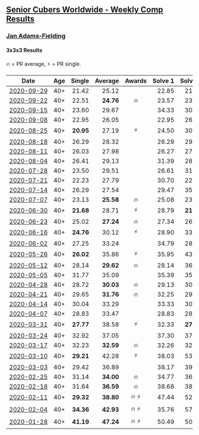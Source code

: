 <style>table {white-space: nowrap;}</style>

## [Senior Cubers Worldwide - Weekly Comp Results](/scw-comp/results/)
### [Jan Adams-Fielding](README.md)
#### 3x3x3 Results

<span style="white-space: nowrap;">🔥 = PR average</span>, <span style="white-space: nowrap;">⚡ = PR single</span>.

| Date | Age | Single | Average | Awards | Solve 1 | Solve 2 | Solve 3 | Solve 4 | Solve 5 | Video |
| :--: | :--: | --: | --: | :--: | --: | --: | --: | --: | --: | :-- |
| [2020-09-29](../../results/2020-09-29/333.md) | 40+ | 21.42 | 25.12 |  | 22.85 | 21.42 | 26.86 | 28.10 | 25.66 | [Desktop](https://www.facebook.com/events/1202263490156156/permalink/1207826322933206) / [Mobile](https://m.facebook.com/events/1202263490156156?view=permalink&id=1207826322933206) |
| [2020-09-22](../../results/2020-09-22/333.md) | 40+ | 22.51 | **24.76** | 🔥 | 23.57 | 23.26 | 27.44 | 33.65 | 22.51 | [Desktop](https://www.facebook.com/events/349197636276246/permalink/353453925850617) / [Mobile](https://m.facebook.com/events/349197636276246?view=permalink&id=353453925850617) |
| [2020-09-15](../../results/2020-09-15/333.md) | 40+ | 23.60 | 29.67 |  | 34.33 | 30.30 | 25.42 | 33.30 | 23.60 | [Desktop](https://www.facebook.com/events/3404368289613252/permalink/3426044097445671) / [Mobile](https://m.facebook.com/events/3404368289613252?view=permalink&id=3426044097445671) |
| [2020-09-08](../../results/2020-09-08/333.md) | 40+ | 22.95 | 26.05 |  | 22.95 | 26.28 | 26.39 | 25.49 | 29.61 | [Desktop](https://www.facebook.com/events/660661614881054/permalink/665460877734461) / [Mobile](https://m.facebook.com/events/660661614881054?view=permalink&id=665460877734461) |
| [2020-08-25](../../results/2020-08-25/333.md) | 40+ | **20.95** | 27.19 | ⚡ | 24.50 | 30.48 | **20.95** | 26.60 | 34.26 | [Desktop](https://www.facebook.com/events/2812216602434889/permalink/2818693708453845) / [Mobile](https://m.facebook.com/events/2812216602434889?view=permalink&id=2818693708453845) |
| [2020-08-18](../../results/2020-08-18/333.md) | 40+ | 26.29 | 28.32 |  | 26.29 | 29.10 | 28.93 | 26.92 | 32.02 | [Desktop](https://www.facebook.com/events/357518755418063/permalink/362615878241684) / [Mobile](https://m.facebook.com/events/357518755418063?view=permalink&id=362615878241684) |
| [2020-08-11](../../results/2020-08-11/333.md) | 40+ | 26.03 | 27.98 |  | 26.27 | 27.48 | 32.58 | 30.18 | 26.03 | [Desktop](https://www.facebook.com/events/338631130511019/permalink/343470663360399) / [Mobile](https://m.facebook.com/events/338631130511019?view=permalink&id=343470663360399) |
| [2020-08-04](../../results/2020-08-04/333.md) | 40+ | 26.41 | 29.13 |  | 31.39 | 28.70 | 32.81 | 26.41 | 27.31 | [Desktop](https://www.facebook.com/events/748440219235440/permalink/753109585435170) / [Mobile](https://m.facebook.com/events/748440219235440?view=permalink&id=753109585435170) |
| [2020-07-28](../../results/2020-07-28/333.md) | 40+ | 23.50 | 29.51 |  | 26.61 | 31.19 | 38.35 | 30.73 | 23.50 | [Desktop](https://www.facebook.com/events/708566320000803/permalink/713506102840158) / [Mobile](https://m.facebook.com/events/708566320000803?view=permalink&id=713506102840158) |
| [2020-07-21](../../results/2020-07-21/333.md) | 40+ | 22.23 | 27.79 |  | 30.70 | 22.23 | 28.56 | 28.38 | 26.42 | [Desktop](https://www.facebook.com/events/1842039515939197/permalink/1848086755334473) / [Mobile](https://m.facebook.com/events/1842039515939197?view=permalink&id=1848086755334473) |
| [2020-07-14](../../results/2020-07-14/333.md) | 40+ | 26.29 | 27.54 |  | 29.47 | 35.32 | 26.34 | 26.82 | 26.29 | [Desktop](https://www.facebook.com/events/1157754364595802/permalink/1162790237425548) / [Mobile](https://m.facebook.com/events/1157754364595802?view=permalink&id=1162790237425548) |
| [2020-07-07](../../results/2020-07-07/333.md) | 40+ | 23.13 | **25.58** | 🔥 | 25.08 | 23.13 | 25.80 | 25.87 | 28.17 | [Desktop](https://www.facebook.com/events/271667090769235/permalink/275853283683949) / [Mobile](https://m.facebook.com/events/271667090769235?view=permalink&id=275853283683949) |
| [2020-06-30](../../results/2020-06-30/333.md) | 40+ | **21.68** | 28.71 | ⚡ | 28.79 | **21.68** | 26.59 | 30.76 | 31.93 | [Desktop](https://www.facebook.com/events/679860472562391/permalink/683207985560973) / [Mobile](https://m.facebook.com/events/679860472562391?view=permalink&id=683207985560973) |
| [2020-06-23](../../results/2020-06-23/333.md) | 40+ | 25.02 | **27.24** | 🔥 | 27.34 | 26.37 | 28.00 | 25.02 | 30.53 | [Desktop](https://www.facebook.com/jan.adamsfielding/videos/10157164613566889) / [Mobile](https://m.facebook.com/jan.adamsfielding/videos/10157164613566889) |
| [2020-06-16](../../results/2020-06-16/333.md) | 40+ | **24.76** | 30.12 | ⚡ | 28.90 | 33.49 | **24.76** | 33.40 | 28.05 | [Desktop](https://www.facebook.com/events/604103587178706/permalink/608741516714913) / [Mobile](https://m.facebook.com/events/604103587178706?view=permalink&id=608741516714913) |
| [2020-06-02](../../results/2020-06-02/333.md) | 40+ | 27.25 | 33.24 |  | 34.79 | 28.56 | 36.37 | 27.25 | 48.53 | [Desktop](https://www.facebook.com/events/3373950429496747/permalink/3381919815366475) / [Mobile](https://m.facebook.com/events/3373950429496747?view=permalink&id=3381919815366475) |
| [2020-05-26](../../results/2020-05-26/333.md) | 40+ | **26.02** | 35.86 | ⚡ | 35.95 | 43.09 | 36.64 | **26.02** | 35.00 | [Desktop](https://www.facebook.com/events/688407551989463/permalink/692746381555580) / [Mobile](https://m.facebook.com/events/688407551989463?view=permalink&id=692746381555580) |
| [2020-05-12](../../results/2020-05-12/333.md) | 40+ | 28.14 | **29.62** | 🔥 | 28.14 | 36.67 | 31.44 | 28.52 | 28.90 | [Desktop](https://www.facebook.com/events/546188069600739/permalink/549722615913951) / [Mobile](https://m.facebook.com/events/546188069600739?view=permalink&id=549722615913951) |
| [2020-05-05](../../results/2020-05-05/333.md) | 40+ | 31.77 | 35.09 |  | 35.39 | 35.27 | 31.77 | 34.60 | 38.82 | [Desktop](https://www.facebook.com/events/3313106775587396/permalink/3319051371659603) / [Mobile](https://m.facebook.com/events/3313106775587396?view=permalink&id=3319051371659603) |
| [2020-04-28](../../results/2020-04-28/333.md) | 40+ | 28.72 | **30.03** | 🔥 | 29.13 | 30.62 | 28.72 | 30.34 | 34.12 | [Desktop](https://www.facebook.com/events/535188653858103/permalink/538779506832351) / [Mobile](https://m.facebook.com/events/535188653858103?view=permalink&id=538779506832351) |
| [2020-04-21](../../results/2020-04-21/333.md) | 40+ | 29.65 | **31.76** | 🔥 | 32.25 | 29.65 | 45.30 | 33.14 | 29.88 | [Desktop](https://www.facebook.com/events/880278499062375/permalink/884249048665320) / [Mobile](https://m.facebook.com/events/880278499062375?view=permalink&id=884249048665320) |
| [2020-04-14](../../results/2020-04-14/333.md) | 40+ | 30.04 | 33.29 |  | 33.33 | 30.04 | 31.11 | 40.52 | 35.44 | [Desktop](https://www.facebook.com/events/982619255468618/permalink/987497521647458) / [Mobile](https://m.facebook.com/events/982619255468618?view=permalink&id=987497521647458) |
| [2020-04-07](../../results/2020-04-07/333.md) | 40+ | 28.83 | 33.47 |  | 28.83 | 28.88 | 34.95 | 36.58 | 47.08 | [Desktop](https://www.facebook.com/events/510082903229069/permalink/514343882802971) / [Mobile](https://m.facebook.com/events/510082903229069?view=permalink&id=514343882802971) |
| [2020-03-31](../../results/2020-03-31/333.md) | 40+ | **27.77** | 38.58 | ⚡ | 32.33 | **27.77** | 42.61 | 40.81 | 1:01.09 | [Desktop](https://www.facebook.com/events/207898257161923/permalink/211815930103489) / [Mobile](https://m.facebook.com/events/207898257161923?view=permalink&id=211815930103489) |
| [2020-03-24](../../results/2020-03-24/333.md) | 40+ | 32.92 | 37.05 |  | 37.30 | 37.77 | 36.08 | 38.46 | 32.92 | [Desktop](https://www.facebook.com/events/524456301543611/permalink/527489497906958) / [Mobile](https://m.facebook.com/events/524456301543611?view=permalink&id=527489497906958) |
| [2020-03-17](../../results/2020-03-17/333.md) | 40+ | 32.23 | **32.59** | 🔥 | 32.26 | 32.53 | 32.23 | 32.98 | 33.88 | [Desktop](https://www.facebook.com/events/280686576235146/permalink/284893272481143) / [Mobile](https://m.facebook.com/events/280686576235146?view=permalink&id=284893272481143) |
| [2020-03-10](../../results/2020-03-10/333.md) | 40+ | **29.21** | 42.28 | ⚡ | 38.03 | 53.20 | 51.10 | **29.21** | 37.70 | [Desktop](https://www.facebook.com/events/164742401163863/permalink/167427024228734) / [Mobile](https://m.facebook.com/events/164742401163863?view=permalink&id=167427024228734) |
| [2020-03-03](../../results/2020-03-03/333.md) | 40+ | 29.42 | 36.89 |  | 38.17 | 39.08 | 33.41 | DNF | 29.42 | [Desktop](https://www.facebook.com/events/241721610185997/permalink/245183386506486) / [Mobile](https://m.facebook.com/events/241721610185997?view=permalink&id=245183386506486) |
| [2020-02-25](../../results/2020-02-25/333.md) | 40+ | 31.14 | **34.00** | 🔥 | 34.77 | 36.25 | 31.14 | 35.66 | 31.57 | [Desktop](https://www.facebook.com/events/196320811461109/permalink/198847211208469) / [Mobile](https://m.facebook.com/events/196320811461109?view=permalink&id=198847211208469) |
| [2020-02-18](../../results/2020-02-18/333.md) | 40+ | 31.64 | **36.59** | 🔥 | 38.68 | 38.11 | 32.97 | 44.39 | 31.64 | [Desktop](https://www.facebook.com/events/2558750947697073/permalink/2563191537253014) / [Mobile](https://m.facebook.com/events/2558750947697073?view=permalink&id=2563191537253014) |
| [2020-02-11](../../results/2020-02-11/333.md) | 40+ | **29.32** | **38.80** | 🔥 ⚡ | 47.44 | 52.59 | **29.32** | 33.36 | 35.60 | [Desktop](https://www.facebook.com/events/616423959107229/permalink/620581805358111) / [Mobile](https://m.facebook.com/events/616423959107229?view=permalink&id=620581805358111) |
| [2020-02-04](../../results/2020-02-04/333.md) | 40+ | **34.36** | **42.93** | 🔥 ⚡ | 35.76 | 57.95 | 50.57 | **34.36** | 42.46 | [Desktop](https://www.facebook.com/jan.adamsfielding/videos/10156747496331889) / [Mobile](https://m.facebook.com/jan.adamsfielding/videos/10156747496331889) |
| [2020-01-28](../../results/2020-01-28/333.md) | 40+ | **41.19** | **47.24** | 🔥 ⚡ | 50.49 | 50.04 | **41.19** | - | - | [Desktop](https://www.facebook.com/jan.adamsfielding/videos/10156726807016889) / [Mobile](https://m.facebook.com/jan.adamsfielding/videos/10156726807016889) |


<!-- Global site tag (gtag.js) - Google Analytics -->
<script async src="https://www.googletagmanager.com/gtag/js?id=UA-86348435-3"></script>
<script>window.dataLayer = window.dataLayer || []; function gtag() {dataLayer.push(arguments);} gtag('js', new Date()); gtag('config', 'UA-86348435-3');</script>
